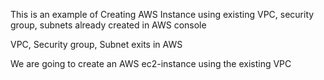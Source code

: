 This is an example of Creating AWS Instance using existing VPC, security group, subnets already created in AWS console

VPC, Security group, Subnet exits in AWS

We are going to create an AWS ec2-instance using the existing VPC